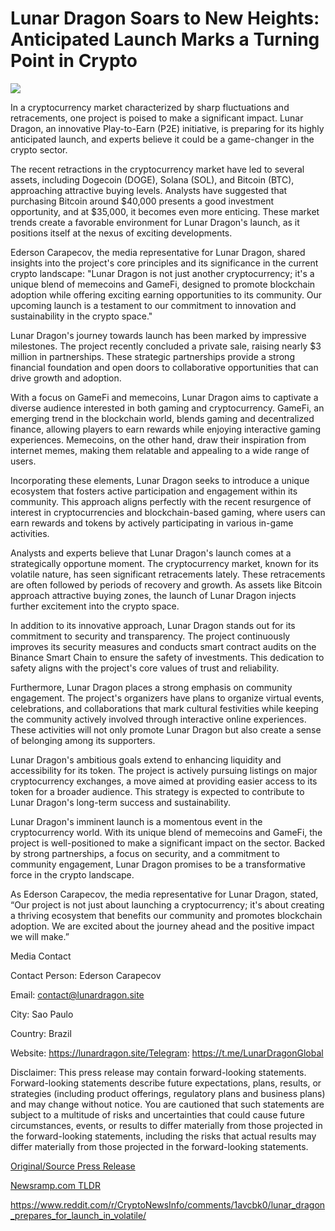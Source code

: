 # Lunar Dragon Soars to New Heights: Anticipated Launch Marks a Turning Point in Crypto

![](https://api.blockchainwire.io/uploads/NcryptbitTechnologies/editor_image/5595405d-7f2d-4b71-b92b-493b77e33428.jpg)

In a cryptocurrency market characterized by sharp fluctuations and retracements, one project is poised to make a significant impact. Lunar Dragon, an innovative Play-to-Earn (P2E) initiative, is preparing for its highly anticipated launch, and experts believe it could be a game-changer in the crypto sector.

The recent retractions in the cryptocurrency market have led to several assets, including Dogecoin (DOGE), Solana (SOL), and Bitcoin (BTC), approaching attractive buying levels. Analysts have suggested that purchasing Bitcoin around $40,000 presents a good investment opportunity, and at $35,000, it becomes even more enticing. These market trends create a favorable environment for Lunar Dragon's launch, as it positions itself at the nexus of exciting developments.

Ederson Carapecov, the media representative for Lunar Dragon, shared insights into the project's core principles and its significance in the current crypto landscape: "Lunar Dragon is not just another cryptocurrency; it's a unique blend of memecoins and GameFi, designed to promote blockchain adoption while offering exciting earning opportunities to its community. Our upcoming launch is a testament to our commitment to innovation and sustainability in the crypto space."

Lunar Dragon's journey towards launch has been marked by impressive milestones. The project recently concluded a private sale, raising nearly $3 million in partnerships. These strategic partnerships provide a strong financial foundation and open doors to collaborative opportunities that can drive growth and adoption.

With a focus on GameFi and memecoins, Lunar Dragon aims to captivate a diverse audience interested in both gaming and cryptocurrency. GameFi, an emerging trend in the blockchain world, blends gaming and decentralized finance, allowing players to earn rewards while enjoying interactive gaming experiences. Memecoins, on the other hand, draw their inspiration from internet memes, making them relatable and appealing to a wide range of users.

Incorporating these elements, Lunar Dragon seeks to introduce a unique ecosystem that fosters active participation and engagement within its community. This approach aligns perfectly with the recent resurgence of interest in cryptocurrencies and blockchain-based gaming, where users can earn rewards and tokens by actively participating in various in-game activities.

Analysts and experts believe that Lunar Dragon's launch comes at a strategically opportune moment. The cryptocurrency market, known for its volatile nature, has seen significant retracements lately. These retracements are often followed by periods of recovery and growth. As assets like Bitcoin approach attractive buying zones, the launch of Lunar Dragon injects further excitement into the crypto space.

In addition to its innovative approach, Lunar Dragon stands out for its commitment to security and transparency. The project continuously improves its security measures and conducts smart contract audits on the Binance Smart Chain to ensure the safety of investments. This dedication to safety aligns with the project's core values of trust and reliability.

Furthermore, Lunar Dragon places a strong emphasis on community engagement. The project's organizers have plans to organize virtual events, celebrations, and collaborations that mark cultural festivities while keeping the community actively involved through interactive online experiences. These activities will not only promote Lunar Dragon but also create a sense of belonging among its supporters.

Lunar Dragon's ambitious goals extend to enhancing liquidity and accessibility for its token. The project is actively pursuing listings on major cryptocurrency exchanges, a move aimed at providing easier access to its token for a broader audience. This strategy is expected to contribute to Lunar Dragon's long-term success and sustainability.

Lunar Dragon's imminent launch is a momentous event in the cryptocurrency world. With its unique blend of memecoins and GameFi, the project is well-positioned to make a significant impact on the sector. Backed by strong partnerships, a focus on security, and a commitment to community engagement, Lunar Dragon promises to be a transformative force in the crypto landscape.

As Ederson Carapecov, the media representative for Lunar Dragon, stated, “Our project is not just about launching a cryptocurrency; it's about creating a thriving ecosystem that benefits our community and promotes blockchain adoption. We are excited about the journey ahead and the positive impact we will make.”

Media Contact

Contact Person: Ederson Carapecov

Email: contact@lunardragon.site

City: Sao Paulo

Country: Brazil

Website: https://lunardragon.site/Telegram: https://t.me/LunarDragonGlobal

Disclaimer: This press release may contain forward-looking statements. Forward-looking statements describe future expectations, plans, results, or strategies (including product offerings, regulatory plans and business plans) and may change without notice. You are cautioned that such statements are subject to a multitude of risks and uncertainties that could cause future circumstances, events, or results to differ materially from those projected in the forward-looking statements, including the risks that actual results may differ materially from those projected in the forward-looking statements. 

[Original/Source Press Release](https://blockchainwire.io/press-release/lunar-dragon-soars-to-new-heights-anticipated-launch-marks-a-turning-point-in-crypto)
                    

[Newsramp.com TLDR](None) 

https://www.reddit.com/r/CryptoNewsInfo/comments/1avcbk0/lunar_dragon_prepares_for_launch_in_volatile/